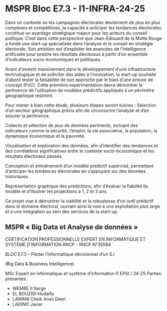 # MSPR Bloc E7.3 - I1-INFRA-24-25

Dans un contexte où les campagnes électorales deviennent de plus en plus complexes et compétitives, la capacité à anticiper les tendances électorales constitue un avantage stratégique majeur pour les acteurs du conseil politique. C’est dans cette perspective que Jean-Edouard de la Motte Rouge a fondé une start-up spécialisée dans l’analyse et le conseil en stratégie électorale. Son ambition est d’exploiter les avancées de l’intelligence artificielle pour prédire les résultats électoraux à partir d’un ensemble d’indicateurs socio-économiques et politiques.

Avant d’investir massivement dans le développement d’une infrastructure technologique et de solliciter des aides à l’innovation, la start-up souhaite d’abord tester la faisabilité de son approche par le biais d’une preuve de concept (PoC). Cette première expérimentation devra démontrer la pertinence de l’utilisation de modèles prédictifs appliqués à un périmètre géographique restreint.

Pour mener à bien cette étude, plusieurs étapes seront suivies :
Sélection d’un secteur géographique précis afin de circonscrire l’analyse et d’en assurer la pertinence.

Collecte et sélection de jeux de données pertinents, incluant des indicateurs comme la sécurité, l’emploi, la vie associative, la population, la dynamique économique et la pauvreté.

Visualisation et exploration des données, afin d’identifier des tendances et des corrélations significatives entre le contexte socio-économique et les résultats électoraux passés.

Conception et entraînement d’un modèle prédictif supervisé, permettant d’anticiper les tendances électorales en s’appuyant sur des données historiques.

Représentation graphique des prédictions, afin d’évaluer la fiabilité du modèle et d’illustrer les projections à 1, 2 et 3 ans.

Ce projet vise à démontrer la viabilité et la robustesse d’un outil prédictif dans le domaine électoral, ouvrant ainsi la voie à une exploitation plus large et à une intégration au sein des services de la start-up.

## MSPR « Big Data et Analyse de données »


CERTIFICATION PROFESSIONNELLE EXPERT EN INFORMATIQUE ET SYSTÈME D’INFORMATION RNCP - RNCP N°35584


BLOC E7.3 – Piloter l’informatique décisionnel d’un S.I

(Big Data & Business Intelligence)


MSc Expert en informatique et système d’information
I1 EPSI / 24-25
Parties prenantes :

- WEMBE II Serge
- EL BOUZIDI Hudaifa
- LAWANI Cheik Anas Deen
- LADINO Javier



